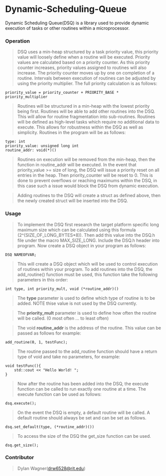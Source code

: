 # Dynamic-Scheduling-Queue
Dynamic Scheduling Queue(DSQ) is a library used to provide dynamic execution of tasks or other routines within a microprocessor. 

### Operation
> DSQ uses a min-heap structured by a task priority value, this priority value will loosely define when a routine will be executed. Priority values are calculated based on a priority counter. As this priority counter increases, priority values assigned to routines will also increase. The priority counter moves up by one on completion of a routine. Intervals between execution of routines can be adjusted by using the priority multiplier. The full priority calculation is as follows:

`priority_value = priority_counter + PRIORITY_BASE * priority_multiplier`

> Routines will be structured in a min-heap with the lowest priority being first. Routines will be able to add other routines into the DSQ. This will allow for routine fragmentation into sub-routines. Routines will be defined as high-level tasks which require no additional data to execute. This allows for robustness within the DSQ as well as simplicity. Routines in the program will be as follows:
```
type: int
priority_value: unsigned long int
routine_addr: void(*)()
```
> Routines on execution will be removed from the min-heap, then the function in routine_addr will be executed. In the event that priority_value >= size of long, the DSQ will issue a priority reset on all entries in the heap. Then priority_counter will be reset to 0. This is done to prevent overflows or reaching maximums within the DSQ, in this case such a issue would block the DSQ from dynamic execution. 

> Adding routines to the DSQ will create a struct as defined above, then the newly created struct will be inserted into the DSQ. 

### Usage

> To implement the DSQ first research the target platform specific long maximum size which can be calculated using this formula (2^(SIZE_OF_LONG_BYTES*8)). Then add this value into the DSQ.h file under the macro MAX_SIZE_LONG. Include the DSQ.h header into program. Now create a DSQ object in your program as follows:

`DSQ NAMEOFVAR;`

> This will create a DSQ object which will be used to control execution of routines within your program. To add routines into the DSQ, the add_routine() function must be used, this function take the following parameters in this order: 

`int type, int priority_mult, void (*routine_addr)()`

> The **type** parameter is used to define which type of routine is to be added. NOTE thise value is not used by the DSQ currently. 

> The **priority_mult** parameter is used to define how often the routine will be called. (0 most often ... to least often)

> The void **routine_addr** is the address of the routine. This value can be passed as follows for example:

`add_routine(0, 1, testFunc);`

> The routine passed to the add_routine function should have a return type of void and take no parameters, for example:

```
void testFunc(){
    std::cout << "Hello World! ";
}
```

> Now after the routine has been added into the DSQ, the execute function can be called to run exactly one routine at a time. The execute function can be used as follows:

`dsq.execute();`

> On the event the DSQ is empty, a default routine will be called. A default routine should always be set and can be set as follows.

`dsq.set_default(type, (*routine_addr)())`

> To access the size of the DSQ the get_size function can be used. 

`dsq.get_size();`

### Contributor
> Dylan Wagner(drw6528@rit.edu)

